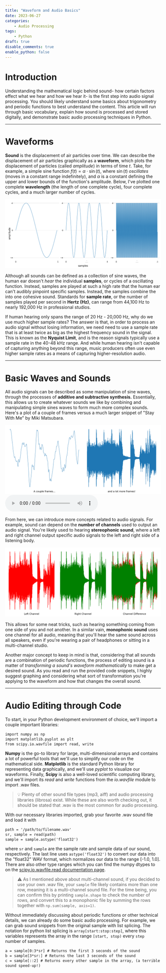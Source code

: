 ```yaml
---
title: "Waveform and Audio Basics"
date: 2023-06-27
categories:
    - Audio Processing
tags:
    - Python
draft: true
disable_comments: true
enable_python: false
---
```

<!-- Py-Config header -->
<head>
<py-config hidden src="pyconfig.toml">
[[fetch]]
files = ["./audio1.py"]
</py-config>
</head>

<!-- Content -->

# Introduction

Understanding the mathematical logic behind sound- how certain factors effect what we hear and how we hear it- is the first step into audio signal processing. You should likely understand some basics about trigonometry and periodic functions to best understand the content. This article will run through basic vocabulary, explain how sound is processed and stored digitally, and demonstrate basic audio processing techniques in Python.

<div id="plot" style="width:100%;padding:0px;"></div>

<hr>

# Waveforms

**Sound** is the displacement of air particles over time. We can describe the displacement of air particles graphically as a **waveform**, which plots the displacement of particles (called *amplitude*) in terms of time $t$. Take, for example, a simple sine function $f(t) = \alpha\cdot \sin(t)$, where $\sin(t)$ *oscillates* (moves in a constant range indefinitely), and $\alpha$ is a constant defining the upper and lower bounds of the function's amplitude. Below, I've plotted one complete **wavelength** (the length of one complete cycle), four complete cycles, and a much larger number of cycles. 

<img src="plot1.png" alt="plot of a simple sine function">

Although all sounds can be defined as a collection of sine waves, the human ear doesn't *hear* the individual **samples**, or cycles of a oscillating function. Instead, samples are played at such a high rate that the human ear can't audibly pinpoint specific samples. Instead, the samples combine the into one cohesive sound. Standards for **sample rate**, or the number of samples played per second in **Hertz (Hz)**, can range from 44,100 Hz to nearly 192,000 Hz in professional studios.

If human hearing only spans the range of 20 Hz - 20,000 Hz, why do we use much higher sample rates? The answer is that, in order to process an audio signal without losing information, we need need to use a sample rate that is at least twice as big as the highest frequency sound in the signal. This is known as the **Nyquist Limit**, and is the reason signals typically use a sample rate in the 40-48 kHz range. And while human hearing isn't capable of capturing anything beyond this range, music producers often use even higher sample rates as a means of capturing higher-resolution audio.

<hr>

# Basic Waves and Sounds

All audio signals can be described as some manipulation of sine waves, through the processes of **additive and subtractive synthesis.** Essentially, this allows us to create whatever sounds we like by combining and manipulating simple sines waves to form much more complex sounds. Here's a plot of a couple of frames versus a much larger snippet of "Stay With Me" by Miki Matsubara.

<img src="plot2.png" alt="plot of an excerpt from 'Stay With Me' by Miki Matsubara">

<audio controls>
<source alt="Miki Matsubara - Stay With Me" src="staywithme.wav" type="audio/wav">
</audio>

From here, we can introduce more concepts related to audio signals. For example, sound can depend on the **number of channels** used to output an audio signal. You're likely used to hearing **stereophonic sound**, where a left and right channel output specific audio signals to the left and right side of a listening body. 

<img src="plot3.png">


This allows for some neat tricks, such as hearing something coming from one side of you and not another. In a similar vain, **monophonic sound** uses one channel for all audio, meaning that you'll hear the same sound across all speakers, even if you're wearing a pair of headphones or sitting in a multi-channel studio.

Another major concept to keep in mind is that, considering that all sounds are a combination of periodic functions, the process of editing sound is a matter of *transforming a sound's waveform mathematically* to make get a desired sound. As you read and run the provided code snippets, I highly suggest graphing and considering what sort of transformation you're applying to the waveform and how that changes the overall sound.

<hr>

# Audio Editing through Code

To start, in your Python development environment of choice, we'll import a couple important libraries:

```python3
import numpy as np
import matplotlib.pyplot as plt
from scipy.io.wavfile import read, write
```

**Numpy** is the go-to library for large, multi-dimensional arrays and contains a lot of powerful tools that we'll use to simplify our code on the mathematical side. **Matplotlib** is the standard Python library for representing data graphically, and we'll use *pyplot* to visualize our waveforms. Finally, **Scipy** is also a well-loved scientific computing library, and we'll import its *read* and *write* functions from the *io.wavfile* module to import .wav files.

> 💡 Plenty of other sound file types (mp3, aiff) and audio processing libraries (librosa) exist. While these are also worth checking out, it should be stated that .wav is the most common for audio processing.

With our necessary libraries imported, grab your favorite .wav sound file and load it with

```python3 
path = '/path/to/filename.wav'
sr, sample = read(path)
sample = sample.astype('float32')
```

where `sr` and `sample` are the sample rate and sample data of our sound, respectively. The last line uses `astype('float32')` to convert our data into the "float32" WAV format, which normalizes our data to the range [-1.0, 1.0]. There are also other type ranges which you can find the numpy dtypes to on the [scipy.io.wavfile.read documentation page](https://docs.scipy.org/doc/scipy/reference/generated/scipy.io.wavfile.read.html). 

> ⚠️ As I mentioned above about multi-channel sound, if you decided to use your own .wav file, your `sample` file likely contains more than one row, meaning it is a multi-channel sound file. For the time being, you can confirm this by printing `sample.shape` to check the number of rows, and convert this to a monophonic file by summing the rows together with `np.sum(sample, axis=1)`.

Without immediately discussing about periodic functions or other technical details, we can already do some basic audio processing. For example, we can grab sound snippets from the original sample with list splicing. The notation for python list splicing is `array[start:stop:step]`, where this variables represents the array in the range `[start, stop)` every `step` number of samples.

```python3
a = sample[0:3*sr] # Returns the first 3 seconds of the sound
b = sample[3*sr:] # Returns the last 3 seconds of the sound
c = sample[::2] # Returns every other sample in the array, (a terrible sound speed-up!)
```

